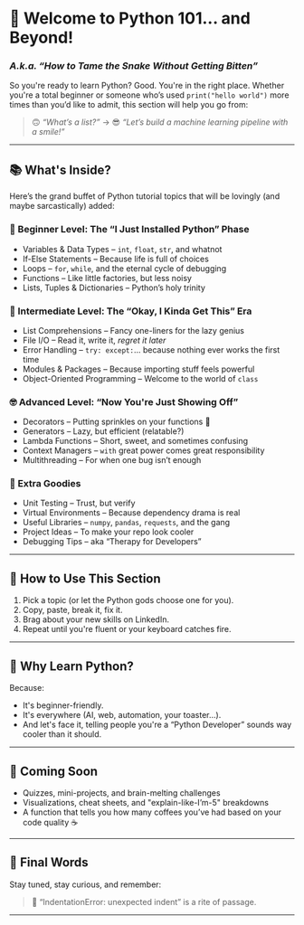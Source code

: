 # 🐍 Welcome to **Python 101... and Beyond!**

### *A.k.a. “How to Tame the Snake Without Getting Bitten”*

So you're ready to learn Python? Good. You're in the right place.
Whether you're a total beginner or someone who’s used `print("hello world")` more times than you’d like to admit, this section will help you go from:

> 🙃 *“What’s a list?”* → 😎 *“Let’s build a machine learning pipeline with a smile!”*

---

## 📚 What's Inside?

Here’s the grand buffet of Python tutorial topics that will be lovingly (and maybe sarcastically) added:

### 🐣 Beginner Level: The “I Just Installed Python” Phase

* Variables & Data Types – `int`, `float`, `str`, and whatnot
* If-Else Statements – Because life is full of choices
* Loops – `for`, `while`, and the eternal cycle of debugging
* Functions – Like little factories, but less noisy
* Lists, Tuples & Dictionaries – Python’s holy trinity

### 🧠 Intermediate Level: The “Okay, I Kinda Get This” Era

* List Comprehensions – Fancy one-liners for the lazy genius
* File I/O – Read it, write it, *regret it later*
* Error Handling – `try: except:`... because nothing ever works the first time
* Modules & Packages – Because importing stuff feels powerful
* Object-Oriented Programming – Welcome to the world of `class`

### 🤓 Advanced Level: “Now You're Just Showing Off”

* Decorators – Putting sprinkles on your functions 🍩
* Generators – Lazy, but efficient (relatable?)
* Lambda Functions – Short, sweet, and sometimes confusing
* Context Managers – `with` great power comes great responsibility
* Multithreading – For when one bug isn’t enough

### 🧪 Extra Goodies

* Unit Testing – Trust, but verify
* Virtual Environments – Because dependency drama is real
* Useful Libraries – `numpy`, `pandas`, `requests`, and the gang
* Project Ideas – To make your repo look cooler
* Debugging Tips – aka “Therapy for Developers”

---

## 🚀 How to Use This Section

1. Pick a topic (or let the Python gods choose one for you).
2. Copy, paste, break it, fix it.
3. Brag about your new skills on LinkedIn.
4. Repeat until you're fluent or your keyboard catches fire.

---

## 🐍 Why Learn Python?

Because:

* It's beginner-friendly.
* It's everywhere (AI, web, automation, your toaster...).
* And let's face it, telling people you're a “Python Developer” sounds way cooler than it should.

---

## 🧠 Coming Soon

* Quizzes, mini-projects, and brain-melting challenges
* Visualizations, cheat sheets, and "explain-like-I’m-5" breakdowns
* A function that tells you how many coffees you’ve had based on your code quality ☕

---

## 👋 Final Words

Stay tuned, stay curious, and remember:

> 💬 “IndentationError: unexpected indent” is a rite of passage.

---

